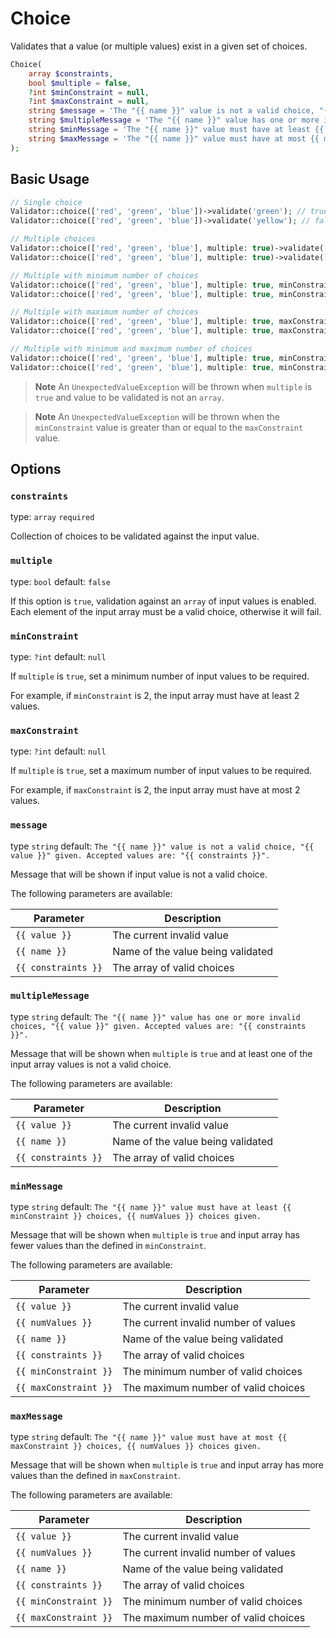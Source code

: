 # Choice

Validates that a value (or multiple values) exist in a given set of choices.

```php
Choice(
    array $constraints, 
    bool $multiple = false, 
    ?int $minConstraint = null, 
    ?int $maxConstraint = null,
    string $message = 'The "{{ name }}" value is not a valid choice, "{{ value }}" given. Accepted values are: "{{ constraints }}".';
    string $multipleMessage = 'The "{{ name }}" value has one or more invalid choices, "{{ value }}" given. Accepted values are: "{{ constraints }}".';
    string $minMessage = 'The "{{ name }}" value must have at least {{ minConstraint }} choices, {{ numValues }} choices given.';
    string $maxMessage = 'The "{{ name }}" value must have at most {{ maxConstraint }} choices, {{ numValues }} choices given.';
);
```

## Basic Usage

```php
// Single choice
Validator::choice(['red', 'green', 'blue'])->validate('green'); // true
Validator::choice(['red', 'green', 'blue'])->validate('yellow'); // false

// Multiple choices
Validator::choice(['red', 'green', 'blue'], multiple: true)->validate(['red', 'blue']); // true;
Validator::choice(['red', 'green', 'blue'], multiple: true)->validate(['red', 'yellow']); // false;

// Multiple with minimum number of choices
Validator::choice(['red', 'green', 'blue'], multiple: true, minConstraint: 2)->validate(['red', 'blue']); // true
Validator::choice(['red', 'green', 'blue'], multiple: true, minConstraint: 2)->validate(['red']); // false

// Multiple with maximum number of choices
Validator::choice(['red', 'green', 'blue'], multiple: true, maxConstraint: 2)->validate(['red', 'blue']); // true
Validator::choice(['red', 'green', 'blue'], multiple: true, maxConstraint: 2)->validate(['red', 'green', 'blue']); // false

// Multiple with minimum and maximum number of choices
Validator::choice(['red', 'green', 'blue'], multiple: true, minConstraint: 2, maxConstraint: 3)->validate(['red', 'blue']); // true
Validator::choice(['red', 'green', 'blue'], multiple: true, minConstraint: 2, maxConstraint: 3)->validate(['red']); // false
```

> **Note**
> An `UnexpectedValueException` will be thrown when `multiple` is `true` and value to be validated is not an `array`.

> **Note**
> An `UnexpectedValueException` will be thrown when the `minConstraint` value is greater than or equal to the `maxConstraint` value.

## Options

### `constraints`

type: `array` `required`

Collection of choices to be validated against the input value.

### `multiple`

type: `bool` default: `false`

If this option is `true`, validation against an `array` of input values is enabled. 
Each element of the input array must be a valid choice, otherwise it will fail.

### `minConstraint`

type: `?int` default: `null`

If `multiple` is `true`, set a minimum number of input values to be required.

For example, if `minConstraint` is 2, the input array must have at least 2 values.

### `maxConstraint`

type: `?int` default: `null`

If `multiple` is `true`, set a maximum number of input values to be required.

For example, if `maxConstraint` is 2, the input array must have at most 2 values.

### `message`

type `string` default: `The "{{ name }}" value is not a valid choice, "{{ value }}" given. Accepted values are: "{{ constraints }}".`

Message that will be shown if input value is not a valid choice.

The following parameters are available:

| Parameter           | Description                       |
|---------------------|-----------------------------------|
| `{{ value }}`       | The current invalid value         |
| `{{ name }}`        | Name of the value being validated |
| `{{ constraints }}` | The array of valid choices        |

### `multipleMessage`

type `string` default: `The "{{ name }}" value has one or more invalid choices, "{{ value }}" given. Accepted values are: "{{ constraints }}".`

Message that will be shown when `multiple` is `true` and at least one of the input array values is not a valid choice.

The following parameters are available:

| Parameter           | Description                       |
|---------------------|-----------------------------------|
| `{{ value }}`       | The current invalid value         |
| `{{ name }}`        | Name of the value being validated |
| `{{ constraints }}` | The array of valid choices        |

### `minMessage`

type `string` default: `The "{{ name }}" value must have at least {{ minConstraint }} choices, {{ numValues }} choices given.`

Message that will be shown when `multiple` is `true` and input array has fewer values than the defined in `minConstraint`.

The following parameters are available:

| Parameter             | Description                          |
|-----------------------|--------------------------------------|
| `{{ value }}`         | The current invalid value            |
| `{{ numValues }}`     | The current invalid number of values |
| `{{ name }}`          | Name of the value being validated    |
| `{{ constraints }}`   | The array of valid choices           |
| `{{ minConstraint }}` | The minimum number of valid choices  |
| `{{ maxConstraint }}` | The maximum number of valid choices  |

### `maxMessage`

type `string` default: `The "{{ name }}" value must have at most {{ maxConstraint }} choices, {{ numValues }} choices given.`

Message that will be shown when `multiple` is `true` and input array has more values than the defined in `maxConstraint`.

The following parameters are available:

| Parameter             | Description                          |
|-----------------------|--------------------------------------|
| `{{ value }}`         | The current invalid value            |
| `{{ numValues }}`     | The current invalid number of values |
| `{{ name }}`          | Name of the value being validated    |
| `{{ constraints }}`   | The array of valid choices           |
| `{{ minConstraint }}` | The minimum number of valid choices  |
| `{{ maxConstraint }}` | The maximum number of valid choices  |